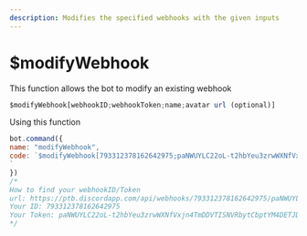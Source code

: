 ```yaml
---
description: Modifies the specified webhooks with the given inputs
---
```


# $modifyWebhook

This function allows the bot to modify an existing webhook

```javascript
$modifyWebhook[webhookID;webhookToken;name;avatar url (optional)]
```

Using this function

```javascript
bot.command({
name: "modifyWebhook",
code: `$modifyWebhook[793312378162642975;paNWUYLC22oL-t2hbYeu3zrwWXNfVxjn4TmDDVTISNVRbytCbptYM4DETJDTPzG-1JcA;Kuba's awesome webhook]
`
})
/*
How to find your webhookID/Token
url: https://ptb.discordapp.com/api/webhooks/793312378162642975/paNWUYLC22oL-t2hbYeu3zrwWXNfVxjn4TmDDVTISNVRbytCbptYM4DETJDTPzG-1JcA
Your ID: 793312378162642975
Your Token: paNWUYLC22oL-t2hbYeu3zrwWXNfVxjn4TmDDVTISNVRbytCbptYM4DETJDTPzG-1JcA
*/
```
